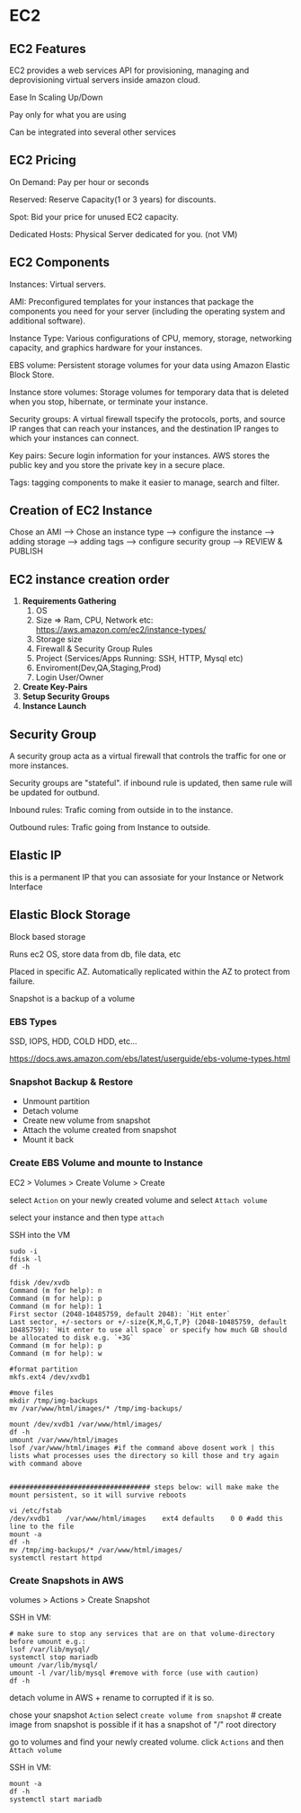 # EC2

## EC2 Features

EC2 provides a web services API for provisioning, managing and deprovisioning virtual servers inside amazon cloud.

Ease In Scaling Up/Down

Pay only for what you are using

Can be integrated into several other services

## EC2 Pricing

On Demand: Pay per hour or seconds

Reserved: Reserve Capacity(1 or 3 years) for discounts.

Spot: Bid your price for unused EC2 capacity.

Dedicated Hosts: Physical Server dedicated for you. (not VM)

## EC2 Components

Instances: Virtual servers.

AMI: Preconfigured templates for your instances that package the components you need for your server (including the operating system and additional software).

Instance Type: Various configurations of CPU, memory, storage, networking capacity, and graphics hardware for your instances.

EBS volume: Persistent storage volumes for your data using Amazon Elastic Block Store. 

Instance store volumes: Storage volumes for temporary data that is deleted when you stop, hibernate, or terminate your instance.

Security groups: A virtual firewall tspecify the protocols, ports, and source IP ranges that can reach your instances, and the destination IP ranges to which your instances can connect.

Key pairs: Secure login information for your instances. AWS stores the public key and you store the private key in a secure place.

Tags: tagging components to make it easier to manage, search and filter.

## Creation of EC2 Instance

Chose an AMI --> Chose an instance type --> configure the instance --> adding storage --> adding tags --> configure security group --> REVIEW & PUBLISH

## EC2 instance creation order

1. **Requirements Gathering**
   1. OS
   2. Size => Ram, CPU, Network etc: https://aws.amazon.com/ec2/instance-types/
   3. Storage size
   4. Firewall & Security Group Rules
   5. Project (Services/Apps Running: SSH, HTTP, Mysql etc)
   6. Enviroment(Dev,QA,Staging,Prod)
   7. Login User/Owner
2. **Create Key-Pairs**
3. **Setup Security Groups**
4. **Instance Launch**

## Security Group

A security group acta as a virtual firewall that controls the traffic for one or more instances.

Security groups are "stateful". if inbound rule is updated, then same rule will be updated for outbund.

Inbound rules: Trafic coming from outside in to the instance.

Outbound rules: Trafic going from Instance to outside.

## Elastic IP

this is a permanent IP that you can assosiate for your Instance or Network Interface

## Elastic Block Storage

Block based storage

Runs ec2 OS, store data from db, file data, etc

Placed in specific AZ. Automatically replicated within the AZ to protect from failure.

Snapshot is a backup of a volume

### EBS Types

SSD, IOPS, HDD, COLD HDD, etc...

https://docs.aws.amazon.com/ebs/latest/userguide/ebs-volume-types.html

### Snapshot Backup & Restore

- Unmount partition
- Detach volume
- Create new volume from snapshot
- Attach the volume created from snapshot
- Mount it back

### Create EBS Volume and mounte to Instance

EC2 > Volumes > Create Volume > Create

select `Action` on your newly created volume and select `Attach volume`

select your instance and then type `attach`

SSH into the VM
```
sudo -i
fdisk -l
df -h

fdisk /dev/xvdb
Command (m for help): n
Command (m for help): p
Command (m for help): 1
First sector (2048-10485759, default 2048): `Hit enter`
Last sector, +/-sectors or +/-size{K,M,G,T,P} (2048-10485759, default 10485759): `Hit enter to use all space` or specify how much GB should be allocated to disk e.g. `+3G`
Command (m for help): p
Command (m for help): w

#format partition
mkfs.ext4 /dev/xvdb1

#move files
mkdir /tmp/img-backups
mv /var/www/html/images/* /tmp/img-backups/

mount /dev/xvdb1 /var/www/html/images/
df -h
umount /var/www/html/images
lsof /var/www/html/images #if the command above dosent work | this lists what processes uses the directory so kill those and try again with command above


################################### steps below: will make make the mount persistent, so it will survive reboots

vi /etc/fstab
/dev/xvdb1    /var/www/html/images    ext4 defaults    0 0 #add this line to the file
mount -a
df -h
mv /tmp/img-backups/* /var/www/html/images/
systemctl restart httpd
```

### Create Snapshots in AWS

volumes > Actions > Create Snapshot

SSH in VM:
```
# make sure to stop any services that are on that volume-directory before umount e.g.:
lsof /var/lib/mysql/
systemctl stop mariadb
umount /var/lib/mysql/
umount -l /var/lib/mysql #remove with force (use with caution)
df -h
```

detach volume in AWS + rename to corrupted if it is so.

chose your snapshot `Action` select `create volume from snapshot` # create image from snapshot is possible if it has a snapshot of "/" root directory

go to volumes and find your newly created volume. click `Actions` and then `Attach volume`

SSH in VM:
```
mount -a
df -h
systemctl start mariadb
```


